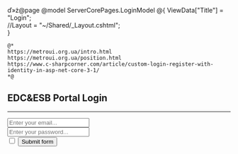 ﻿ď»ż@page 
@model ServerCorePages.LoginModel
@{
    ViewData["Title"] = "Login";  
    //Layout = "~/Shared/_Layout.cshtml";  
}

    @*
    https://metroui.org.ua/intro.html
    https://metroui.org.ua/position.html
    https://www.c-sharpcorner.com/article/custom-login-register-with-identity-in-asp-net-core-3-1/
    *@

<div class="text-center info-panel">
    <window>
        <div class="hero hero-bg 1bg-brand-secondary add-neb">
            <div class="container">
                <div class="row">
                    <form id="loginform" method="post" 
                        class="login-form bg-white p-6 mx-auto border bd-default win-shadow"
                          data-role="validator"
                          action="javascript:"
                          data-clear-invalid="2000"
                          data-on-error-form="invalidForm"
                          data-on-validate-form="validateForm">
                        <span class="mif-vpn-lock mif-4x place-right" style="margin-top: -10px;"></span>
                        <h2 class="text-light">EDC&ESB Portal Login</h2>
                        <hr class="thin mt-4 mb-4 bg-white">
                        <div class="form-group">
                            <input id="usernameId" type="email" data-role="input" data-prepend="<span class='mif-envelop'>" placeholder="Enter your email..." data-validate="required">
                        </div>
                        <div class="form-group">
                            <input id="passwordId" type="password" data-role="input" data-prepend="<span class='mif-key'>" placeholder="Enter your password..." data-validate="required minlength=6">
                        </div>
                        <div class="form-group mt-10">
                            <input type="checkbox" data-role="checkbox" data-caption="Remember me" class="place-right">
                            <button class="button" >Submit form</button>
                        </div>
                    </form>
                </div>
            </div>
        </div>
    </window>
    <script>
        function invalidForm() {
            var form = $(this);
            form.addClass("ani-ring");
            setTimeout(function () {
                form.removeClass("ani-ring");
            }, 1000);
        }

        function validateForm() {
            showPageLoading();
            var def = $.ajax({
                global: false, type: "POST", url: "/GLOBALNETAuthentication", dataType: 'json',
                headers: { "Authorization": "Basic " + btoa($("#usernameId").val() + ":" + $("#passwordId").val()) }
            });

            def.fail(function (data) {
                var notify = Metro.notify; notify.setup({ width: 300, duration: 1000, animation: 'easeOutBounce' });
                notify.create("Login Failed", "Alert", { cls: "alert" }); notify.reset();
                hidePageLoading();
            });

            def.done(function (data) {
                Login(data);
                hidePageLoading();
            });
        }

    </script>
</div>
